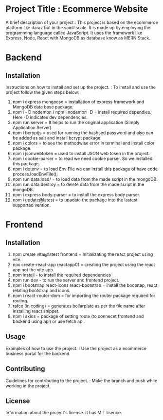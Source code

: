 # Project Title : Ecommerce Website

A brief description of your project.: This project is based on the ecommerce platform like daraz but in the samll scale. It is made up by employing the programming language called JavaScript. It uses the framework like Express, Node, React with MongoDB as database know as MERN Stack.

# Backend

## Installation
Instructions on how to install and set up the project. : To install and use the project follow the given steps below:
1. npm i express mongoose = installation of express framework and MongoDB data base package.
2. npm i - D nodemon / npm i nodemon -D = install required dependies. Here -D indicates dev dependencies.
3. npm run server = It helps to run the original application (Simply Application Server)
4. npm i bcryptjs = used for running the hashsed password and also can be added as salt and install bcrypt package. 
5. npm i colors = to see the methodwise error in terminal and install color package. 
6. npm i jsonwebtoken = used to install JSON web token in the project.
7. npm i cookie-parser = to read we need cookie parser. So we installed this package.
8. npm i dotenv = to load Env File we can install this package of have code process.loadEnvFile();
9. npm run data:load/ = to load data from the made script in the mongoDB.
10. npm run data:destroy = to delete data from the made script in the mongoDB.
11. npm i express body-parser = to install the express body parser.
12. npm i update@latest = to upadate the package into the lastest supported version.


# Frontend

## Installation
1. npm create vite@latest frontend = Initializating the react project using vite.
01. npx create-react-app reactapp01 = creating the project using the react app not the vite app.
2. npm install - to install the required dependencies
3. npm run dev - to run the server and frontend project.
4. npm i bootstrap react-icons react-bootstrap = install the bootstap, react relating bootstrap and icons.
5. npm i react-router-dom = for importing the router package required for routing.
6. rafce (in coding) = generates boilarplate as per the file name after installing react snippet.
7. npm i axios = package of setting route (to connecet frontend and backend using api) or use fetch api.

## Usage

Examples of how to use the project. : Use the project as a ecommerce business portal for the backend. 

## Contributing

Guidelines for contributing to the project. : Make the branch and push while working in the project. 

## License

Information about the project's license. It has MIT lisence. 


